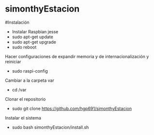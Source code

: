 # simonthyEstacion

#Instalación
- Instalar Raspbian jesse
- sudo apt-get update
- sudo apt-get upgrade
- sudo reboot

Hacer configuraciones de expandir memoria y de internacionalización y reiniciar
- sudo raspi-config


Cambiar a la carpeta var
- cd /var

Clonar el repositorio
- sudo git clone https://github.com/hgp691/simonthyEstacion

Instalar el sistema
- sudo bash simonthyEstacion/install.sh
